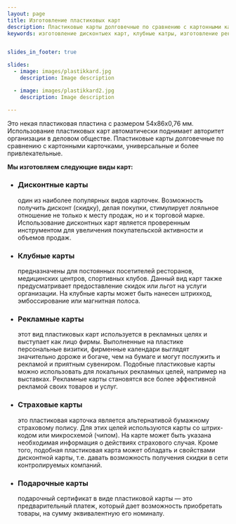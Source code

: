 ```yaml
---
layout: page
title: Изготовление пластиковых карт
description: Пластиковые карты долговечные по сравнению с картонными карточками, универсальные и более привлекательные.
keywords: изготовление дисконтыех карт, клубные катры, изготовление рекламныех карт, изготовление страховых карт, изготовление подарочных карт, изготовление скидочных карт.


slides_in_footer: true

slides:
  - image: images/plastikkard.jpg
    description: Image description

  - image: images/plastikkard2.jpg
    description: Image description

---
```


Это некая пластиковая пластина с размером 54х86х0,76 мм. Использование пластиковых карт автоматически поднимает авторитет организации в деловом обществе. Пластиковые карты долговечные по сравнению с картонными карточками, универсальные и более привлекательные.

 

**Мы изготовляем следующие виды карт:**  

 - ### Дисконтные карты
   один из наиболее популярных видов карточек. Возможность получить дисконт (скидку), делая покупки, стимулирует лояльное отношение не только к месту продаж, но и к торговой марке. Использование дисконтных карт является проверенным инструментом для увеличения покупательской активности и объемов продаж.
 
 - ### Клубные карты
   предназначены для постоянных посетителей ресторанов, медицинских центров, спортивных клубов. Данный вид карт также предусматривает предоставление скидок или льгот на услуги организации. На клубные карты может быть нанесен штрихкод, эмбоссирование или магнитная полоса.
 
 - ### Рекламные карты
   этот вид пластиковых карт используется в рекламных целях и выступает как лицо фирмы. Выполненные на пластике персональные визитки, фирменные календари выглядят значительно дороже и богаче, чем на бумаге и могут послужить и рекламой и приятным сувениром. Подобные пластиковые карты можно использовать для локальных рекламных целей, например на выставках. Рекламные карты становятся все более эффективной рекламой своих товаров и услуг.
 
 - ### Страховые карты
   это пластиковая карточка является альтернативой бумажному страховому полису. Для этих целей используются карты со штрих-кодом или микросхемой (чипом). На карте может быть указана необходимая информация о действиях страхового случая. Кроме того, подобная пластиковая карта может обладать и свойствами дисконтной карты, т.е. давать возможность получения скидки в сети контролируемых компаний.
 
 - ### Подарочные карты
   подарочный сертификат в виде пластиковой карты — это предварительный платеж, который дает возможность приобретать товары, на сумму эквивалентную его номиналу.
